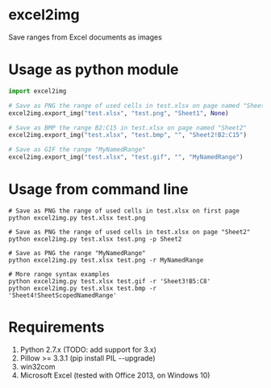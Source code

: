 # excel2img
Save ranges from Excel documents as images

# Usage as python module

```python
import excel2img

# Save as PNG the range of used cells in test.xlsx on page named "Sheet1"
excel2img.export_img("test.xlsx", "test.png", "Sheet1", None)

# Save as BMP the range B2:C15 in test.xlsx on page named "Sheet2"
excel2img.export_img("test.xlsx", "test.bmp", "", "Sheet2!B2:C15")

# Save as GIF the range "MyNamedRange"
excel2img.export_img("test.xlsx", "test.gif", "", "MyNamedRange")
```

# Usage from command line

```shell
# Save as PNG the range of used cells in test.xlsx on first page
python excel2img.py test.xlsx test.png

# Save as PNG the range of used cells in test.xlsx on page "Sheet2"
python excel2img.py test.xlsx test.png -p Sheet2

# Save as PNG the range "MyNamedRange"
python excel2img.py test.xlsx test.png -r MyNamedRange

# More range syntax examples
python excel2img.py test.xlsx test.gif -r 'Sheet3!B5:C8'
python excel2img.py test.xlsx test.bmp -r 'Sheet4!SheetScopedNamedRange'
```

# Requirements
1. Python 2.7.x (TODO: add support for 3.x)
1. Pillow >= 3.3.1 (pip install PIL --upgrade)
1. win32com
1. Microsoft Excel (tested with Office 2013, on Windows 10)
